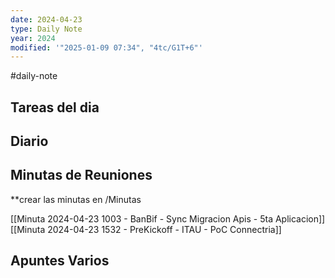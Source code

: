 ```yaml
---
date: 2024-04-23
type: Daily Note
year: 2024
modified: '"2025-01-09 07:34", "4tc/G1T+6"'
---
```

#daily-note

## Tareas del dia

## Diario

## Minutas de Reuniones
**crear las minutas en /Minutas

[[Minuta 2024-04-23 1003 - BanBif  - Sync Migracion Apis - 5ta Aplicacion]]
[[Minuta 2024-04-23 1532 - PreKickoff - ITAU - PoC Connectria]]

## Apuntes Varios